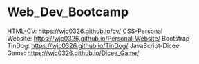 # Web_Dev_Bootcamp
HTML-CV: https://wjc0326.github.io/cv/
CSS-Personal Website: https://wjc0326.github.io/Personal-Website/
Bootstrap-TinDog: https://wjc0326.github.io/TinDog/
JavaScript-Dicee Game: https://wjc0326.github.io/Dicee_Game/

